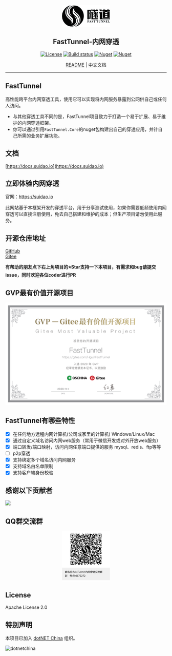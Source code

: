 <div align="center">

<img src="images/logo.png" width="150" align=center />

## FastTunnel-内网穿透

[![License](https://img.shields.io/badge/license-Apache%202-green.svg)](https://www.apache.org/licenses/LICENSE-2.0)
[![Build status](https://github.com/anjoy8/blog.core/workflows/.NET%20Core/badge.svg)](https://github.com/SpringHgui/FastTunnel/actions)
[![Nuget](https://img.shields.io/nuget/v/FastTunnel.Core)](https://www.nuget.org/packages/FastTunnel.Core/)
[![Nuget](https://img.shields.io/nuget/dt/FastTunnel.Core)](https://www.nuget.org/packages/FastTunnel.Core/)

[README](README.md) | [中文文档](README_zh.md)

</div>

***

## FastTunnel
高性能跨平台内网穿透工具，使用它可以实现将内网服务暴露到公网供自己或任何人访问。
- 与其他穿透工具不同的是，FastTunnel项目致力于打造一个易于扩展、易于维护的内网穿透框架。
- 你可以通过引用`FastTunnel.Core`的nuget包构建出自己的穿透应用，并针自己所需的业务扩展功能。

## 文档
[https://docs.suidao.io](https://docs.suidao.io)

## 立即体验内网穿透
官网：https://suidao.io  

此网站基于本框架开发的穿透平台，用于分享测试使用，如果你需要低频使用内网穿透可以直接注册使用，免去自己搭建和维护的成本；但生产项目请勿使用此服务。

## 开源仓库地址
[GitHub](https://github.com/SpringHgui/FastTunnel)  
[Gitee](https://gitee.com/Hgui/FastTunnel)

**有帮助的朋友点下右上角项目的⭐Star支持一下本项目，有需求和bug请提交issue，同时欢迎各位coder进行PR**

## GVP最有价值开源项目

![img1](images/gvp.png)

## FastTunnel有哪些特性
- [x] 在任何地方远程内网计算机(公司或家里的计算机) Windows/Linux/Mac
- [x] 通过自定义域名访问内网web服务（常用于微信开发或对外开放web服务）
- [x] 端口转发/端口映射，访问内网任意端口提供的服务 mysql、redis、ftp等等
- [ ] p2p穿透
- [x] 支持绑定多个域名访问内网服务
- [x] 支持域名白名单限制
- [x] 支持客户端身份校验

## 感谢以下贡献者
<a href = "https://github.com/FastTunnel/FastTunnel/graphs/contributors">
  <img src = "https://contrib.rocks/image?repo=FastTunnel/FastTunnel"/>
</a>  

## QQ群交流群

<div align="center"><img src="images/qqgroup.png" width="150" align=center /></div>

## License
Apache License 2.0

## 特别声明

本项目已加入 [dotNET China](https://gitee.com/dotnetchina)  组织。<br/>

![dotnetchina](https://images.gitee.com/uploads/images/2021/0324/120117_2da9922c_416720.png "132645_21007ea0_974299.png")
